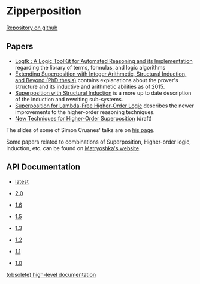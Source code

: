 # Zipperposition

[Repository on github](https://github.com/sneeuwballen/zipperposition/)

## Papers

- [Logtk : A Logic ToolKit for Automated Reasoning and its Implementation](https://hal.inria.fr/hal-01101057)
  regarding the library of terms, formulas, and logic algorithms
- [Extending Superposition with Integer Arithmetic, Structural Induction, and Beyond (PhD thesis)](https://hal.inria.fr/tel-01223502) contains
  explanations about the prover's structure and its inductive and arithmetic
  abilities as of 2015.
- [Superposition with Structural Induction](https://link.springer.com/chapter/10.1007%2F978-3-319-66167-4_10)
  is a more up to date description of the induction and rewriting sub-systems.
- [Superposition for Lambda-Free Higher-Order Logic](https://hal.inria.fr/hal-01904595)
  describes the newer improvements to the higher-order reasoning techniques.
- [New Techniques for Higher-Order Superposition](https://matryoshka-project.github.io/pubs/ho_techniques.pdf) (draft)

The slides of some of Simon Cruanes' talks are on [his page](https://simon.cedeela.fr/).

Some papers related to combinations of Superposition, Higher-order logic, Induction, etc.
can be found on [Matryoshka's website](https://matryoshka-project.github.io/).

## API Documentation

- [latest](2.0)

- [2.0](2.0)
- [1.6](1.6)
- [1.5](1.5)
- [1.3](1.3)
- [1.2](1.2)
- [1.1](1.1)
- [1.0](1.0)

[(obsolete) high-level documentation](rst/contents.html)
